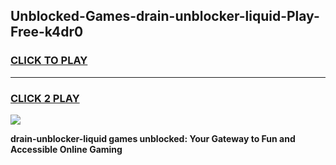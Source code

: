 
## Unblocked-Games-drain-unblocker-liquid-Play-Free-k4dr0
<h3>
<a href="https://premium76.site?title=drain-unblocker-liquid&ref=18A1">CLICK TO PLAY</a></h3>
<hr>

<h3>
<a href="https://premium76.site?title=drain-unblocker-liquid&ref=18A1">CLICK 2 PLAY</a>
  
</h3>

<a href="https://premium76.site?title=drain-unblocker-liquid&ref=18A1"><img src="https://clearcache.store/games.png"></a>


**drain-unblocker-liquid games unblocked: Your Gateway to Fun and Accessible Online Gaming**
